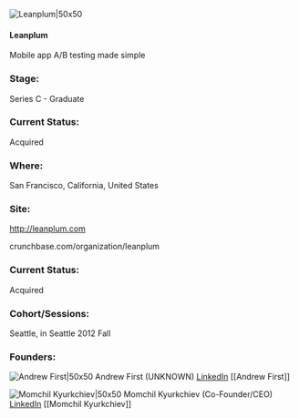 

![Leanplum|50x50](https://apimg.techstars.com/connect/images/image_files/57f5496f34b274b126000005/original/Leanplum_logo_stacked.jpg)

#### Leanplum
Mobile app A/B testing made simple

### Stage: 
Series C - Graduate 

### Current Status: 
Acquired

### Where:
San Francisco, California, United States

### Site:
http://leanplum.com



crunchbase.com/organization/leanplum

### Current Status: 
Acquired

### Cohort/Sessions: 
Seattle, in Seattle 2012 Fall

### Founders: 

![Andrew First|50x50](https://apimg.techstars.com/connect/images/image_files/5f737b57a36c112899000062/original/Leanplum_Headshot_Small.jpg) Andrew First (UNKNOWN) [LinkedIn](https://linkedin.com/pub/andrew-first) [[Andrew First]]

![Momchil Kyurkchiev|50x50](https://s3.amazonaws.com/photos.angel.co/users/192889-medium_jpg?1351896023) Momchil Kyurkchiev (Co-Founder/CEO) [LinkedIn](https://linkedin.com/in/momchilkyurkchiev) [[Momchil Kyurkchiev]]


